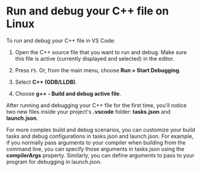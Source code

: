 <h1 data-loc-id="walkthrough.linux.title.run.and.debug.your.file">Run and debug your C++ file on Linux</h1>
<p data-loc-id="walkthrough.linux.run.and.debug.your.file">To run and debug your C++ file in VS Code:</p>
<ol>
<li><p data-loc-id="walkthrough.linux.instructions1">Open the C++ source file that you want to run and debug. Make sure this file is active (currently displayed and selected) in the editor.</p>
</li>
<li><p data-loc-id="walkthrough.linux.press.f5">Press <code>F5</code>. Or, from the main menu, choose <strong><span data-loc-id="walkthrough.linux.run" data-loc-hint="Refers to Run command on main menu">Run</span> &gt; <span data-loc-id="walkthrough.linux.start.debugging" data-loc-hint="Refers to Start Debugging command under Run menu on main menu">Start Debugging</span></strong>.</p>
</li>
<li><p data-loc-id="walkthrough.linux.select.compiler">Select <strong>C++ (GDB/LLDB)</strong>.</p>
</li>
<li><p data-loc-id="walkthrough.linux.choose.build.active.file">Choose <strong>g++ - <span data-loc-id="walkthrough.linux.build.and.debug.active.file" data-loc-hint="Should be the same as translation for build.and.debug.active.file in extension.ts">Build and debug active file</span></strong>.</p>
</li>
</ol>
<p data-loc-id="walkthrough.linux.after.running">After running and debugging your C++ file for the first time, you'll notice two new files inside your project's <strong>.vscode</strong> folder: <strong>tasks.json</strong> and <strong>launch.json</strong>.</p>

<p data-loc-id="walkthrough.linux.for.more.complex">For more complex build and debug scenarios, you can customize your build tasks and debug configurations in <span>tasks.json</span> and <span>launch.json</span>. For example, if you normally pass arguments to your compiler when building from the command line, you can specify those arguments in <span>tasks.json</span> using the <strong>compilerArgs</strong> property. Similarly, you can define arguments to pass to your program for debugging in <span>launch.json</span>.</p>
